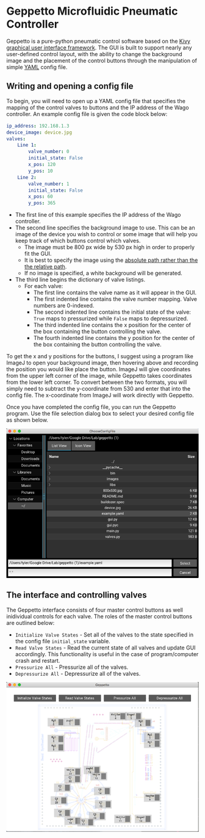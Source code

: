 # Geppetto Microfluidic Pneumatic Controller

Geppetto is a pure-python pneumatic control software based on the [Kivy graphical user interface framework](https://kivy.org/). The GUI is built to support nearly any user-defined control layout, with the ability to change the background image and the placement of the control buttons through the manipulation of simple [YAML](http://www.yaml.org) config file.

## Writing and opening a config file

To begin, you will need to open up a YAML config file that specifies the mapping of the control valves to buttons and the IP address of the Wago controller. An example config file is given the code block below:

```yaml
ip_address: 192.168.1.3
device_image: device.jpg
valves:
    Line 1:
        valve_number: 0
        initial_state: False
        x_pos: 120
        y_pos: 10
    Line 2:
        valve_number: 1
        initial_state: False
        x_pos: 60
        y_pos: 365
```

- The first line of this example specifies the IP address of the Wago controller.
- The second line specifies the background image to use. This can be an image of the device you wish to control or some image that will help you keep track of which buttons control which valves.
    - The image must be 800 px wide by 530 px high in order to properly fit the GUI.
    - It is best to specify the image using the [absolute path rather than the the relative path](http://www.linuxnix.com/abslute-path-vs-relative-path-in-linuxunix/).
    - If no image is specified, a white background will be generated.
- The third line begins the dictionary of valve listings.
    - For each valve:
        - The first line contains the valve name as it will appear in the GUI.
        - The first indented line contains the valve number mapping. Valve numbers are 0-indexed.
        - The second indented line contains the initial state of the valve: `True` maps to pressurized while `False` maps to depressurized.
        - The third indented line contains the x position for the center of the box containing the button controlling the valve.
        - The fourth indented line contains the y position for the center of the box containing the button controlling the valve.

To get the x and y positions for the buttons, I suggest using a program like ImageJ to open your background image, then hovering above and recording the position you would like place the button. ImageJ will give coordinates from the upper left corner of the image, while Geppetto takes coordinates from the lower left corner. To convert between the two formats, you will simply need to subtract the y-coordinate from 530 and enter that into the config file. The x-coordinate from ImageJ will work directly with Geppetto.

Once you have completed the config file, you can run the Geppetto program. Use the file selection dialog box to select your desired config file as shown below.

![Config file dialog box](./images/FileDialog.png)

## The interface and controlling valves

The Geppetto interface consists of four master control buttons as well inidividual controls for each valve. The roles of the master control buttons are outlined below:

- `Initialize Valve States` - Set all of the valves to the state specified in the config file  `initial_state` variable.
- `Read Valve States` - Read the current state of all valves and update GUI accordingly. This functionality is useful in the case of program/computer crash and restart.
- `Pressurize All` - Pressurize all of the valves.
- `Depressurize All` - Depressurize all of the valves.

![Main GUI](./images/MainGUI.png)

